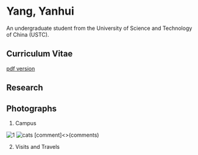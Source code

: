 # Yang, Yanhui

An undergraduate student from the University of Science and Technology of China (USTC).

## Curriculum Vitae

[pdf version](https://github.com/astro-YYH/home/blob/main/Curriculum_Vitae.pdf)

## Research

## Photographs

1. Campus

![1](https://github.com/astro-YYH/home/blob/main/photos/34BF86D0-1E14-4460-9379-978E71F302F6.png)
![cats](https://github.com/astro-YYH/home/blob/main/photographs/Campus/4B3A7532-908B-4F60-B6B1-4E6029010EB6.JPG)
[comment]<>(comments)

2. Visits and Travels


